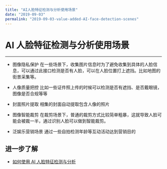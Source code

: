 ```yaml
---
title: "AI人脸特征检测与分析使用场景"
date: "2019-09-03"
permalink: "2019-09-03-value-added-AI-face-detection-scenes"
---
```


# AI 人脸特征检测与分析使用场景

---

- 图像隐私保护
  在一些场景下，收集图片信息时为了避免收集到具体的人脸信息，可以通过此接口检测是否有人脸，可以在人脸位置打上遮挡。比如地图的街景采集等。

- 人像质量把控
  比如一些证件照上传的时候可以检测是否有遮挡、是否戴眼镜，图像是否合规等等

- 封面照片提取
  相集的封面自动提取包含人像的照片

- 图像智能裁剪
  在裁剪场景下，普通的裁剪方式比较简单粗暴，这就导致人脸可能会被裁一半，通过识别人脸可以做到智能裁剪。

- 泛娱乐营销场景
  通过一些自拍检测年龄等互动活动达到营销目的

## 进一步了解

- [如何使用 AI 人脸特征检测与分析](./AI人脸特征分析与检测使用指引.md)
